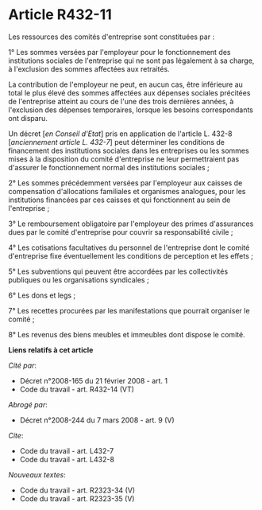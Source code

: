 # Article R432-11

Les ressources des comités d'entreprise sont constituées par :

1° Les sommes versées par l'employeur pour le fonctionnement des institutions sociales de l'entreprise qui ne sont pas
légalement à sa charge, à l'exclusion des sommes affectées aux retraités.

La contribution de l'employeur ne peut, en aucun cas, être inférieure au total le plus élevé des sommes affectées aux
dépenses sociales précitées de l'entreprise atteint au cours de l'une des trois dernières années, à l'exclusion des dépenses
temporaires, lorsque les besoins correspondants ont disparu.

Un décret [*en Conseil d'Etat*] pris en application de l'article L. 432-8 [*anciennement article L. 432-7*] peut déterminer
les conditions de financement des institutions sociales dans les entreprises ou les sommes mises à la disposition du comité
d'entreprise ne leur permettraient pas d'assurer le fonctionnement normal des institutions sociales ;

2° Les sommes précédemment versées par l'employeur aux caisses de compensation d'allocations familiales et organismes
analogues, pour les institutions financées par ces caisses et qui fonctionnent au sein de l'entreprise ;

3° Le remboursement obligatoire par l'employeur des primes d'assurances dues par le comité d'entreprise pour couvrir sa
responsabilité civile ;

4° Les cotisations facultatives du personnel de l'entreprise dont le comité d'entreprise fixe éventuellement les conditions
de perception et les effets ;

5° Les subventions qui peuvent être accordées par les collectivités publiques ou les organisations syndicales ;

6° Les dons et legs ;

7° Les recettes procurées par les manifestations que pourrait organiser le comité ;

8° Les revenus des biens meubles et immeubles dont dispose le comité.

**Liens relatifs à cet article**

_Cité par_:

  - Décret n°2008-165 du 21 février 2008 - art. 1
  - Code du travail - art. R432-14 (VT)

_Abrogé par_:

  - Décret n°2008-244 du 7 mars 2008 - art. 9 (V)

_Cite_:

  - Code du travail - art. L432-7
  - Code du travail - art. L432-8

_Nouveaux textes_:

  - Code du travail - art. R2323-34 (V)
  - Code du travail - art. R2323-35 (V)
